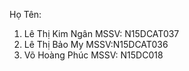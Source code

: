 Họ Tên:
1. Lê Thị Kim Ngân
  MSSV: N15DCAT037
2. Lê Thị Bảo My
  MSSV:N15DCAT036
3. Võ Hoàng Phúc
  MSSV: N15DC018
